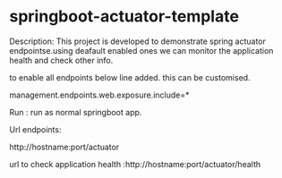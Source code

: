 # springboot-actuator-template

Description: This project is developed to demonstrate spring actuator endpointse.using deafault enabled ones we can monitor the application health and check other info.

to enable all endpoints below line added. this can be customised.

management.endpoints.web.exposure.include=*

Run : run as normal springboot app.

Url endpoints: 

http://hostname:port/actuator

url to check application health :http://hostname:port/actuator/health
